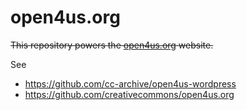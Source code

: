 # open4us.org

~~This repository powers the [open4us.org](https://open4us.org/) website.~~

See
- https://github.com/cc-archive/open4us-wordpress
- https://github.com/creativecommons/open4us.org
